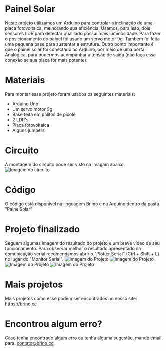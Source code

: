 # Painel Solar
Neste projeto utilizamos um Arduino para controlar a inclinação de uma placa fotovoltaica, melhorando sua eficiência. Usamos, para isso, dois sensores LDR para detectar qual lado possui mais luminosidade. Para fazer o posicionamento do painel foi usado um servo motor 9g. Também foi feita uma pequena base para sustentar a estrutura. Outro ponto importante é que o painel solar foi conectado ao Arduino, por meio de uma porta Analógica, para podermos acompanhar a tensão de saida (não faça essa conexão se sua placa for mais potente).

# Materiais
Para montar esse projeto foram usados os seguintes materiais:

* Arduino Uno
* Um servo motor 9g
* Base feita em palitos de picolé
* 2 LDR's
* Placa fotovoltaica
* Alguns jumpers

# Circuito
A montagem do circuito pode ser visto na imagam abaixo:
![Imagem do circuito](https://github.com/BrinoOficial/PainelSolar/blob/master/Circuito/PainelSolar_bb.png)

# Código
O código está disponível na linguagem Br.ino e na Arduino dentro da pasta "PainelSolar"

# Projeto finalizado
Seguem algumas imagem do resultado do projeto e um breve vídeo de seu funcionamento. Para observar melhor o resultado apresentado na comunicação serial recomendamos abrir o "Plotter Serial" (Ctrl + Shift + L) no lugar do "Monitor Serial".
![Imagem do Projeto](https://github.com/BrinoOficial/PainelSolar/blob/master/Fotos/IMG_5304.jpg)
![Imagem do Projeto](https://github.com/BrinoOficial/PainelSolar/blob/master/Fotos/IMG_5305.jpg)
![Imagem do Projeto](https://github.com/BrinoOficial/PainelSolar/blob/master/Fotos/IMG_5306.jpg)
![Imagem do Projeto](https://github.com/BrinoOficial/PainelSolar/blob/master/Fotos/IMG_5307.jpg)

# Mais projetos
Mais projetos como esse podem ser encontrados no nosso site: https://brino.cc

# Encontrou algum erro?
Caso tenha encontrado algum erro ou tenha alguma sugestão, mande email para: contato@brino.cc
